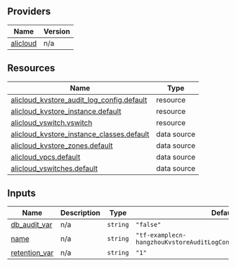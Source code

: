<!-- BEGIN_TF_DOCS -->
## Providers

| Name | Version |
|------|---------|
| <a name="provider_alicloud"></a> [alicloud](#provider\_alicloud) | n/a |

## Resources

| Name | Type |
|------|------|
| [alicloud_kvstore_audit_log_config.default](https://registry.terraform.io/providers/hashicorp/alicloud/latest/docs/resources/kvstore_audit_log_config) | resource |
| [alicloud_kvstore_instance.default](https://registry.terraform.io/providers/hashicorp/alicloud/latest/docs/resources/kvstore_instance) | resource |
| [alicloud_vswitch.vswitch](https://registry.terraform.io/providers/hashicorp/alicloud/latest/docs/resources/vswitch) | resource |
| [alicloud_kvstore_instance_classes.default](https://registry.terraform.io/providers/hashicorp/alicloud/latest/docs/data-sources/kvstore_instance_classes) | data source |
| [alicloud_kvstore_zones.default](https://registry.terraform.io/providers/hashicorp/alicloud/latest/docs/data-sources/kvstore_zones) | data source |
| [alicloud_vpcs.default](https://registry.terraform.io/providers/hashicorp/alicloud/latest/docs/data-sources/vpcs) | data source |
| [alicloud_vswitches.default](https://registry.terraform.io/providers/hashicorp/alicloud/latest/docs/data-sources/vswitches) | data source |

## Inputs

| Name | Description | Type | Default | Required |
|------|-------------|------|---------|:--------:|
| <a name="input_db_audit_var"></a> [db\_audit\_var](#input\_db\_audit\_var) | n/a | `string` | `"false"` | no |
| <a name="input_name"></a> [name](#input\_name) | n/a | `string` | `"tf-examplecn-hangzhouKvstoreAuditLogConfigtftestnormal6217708"` | no |
| <a name="input_retention_var"></a> [retention\_var](#input\_retention\_var) | n/a | `string` | `"1"` | no |
<!-- END_TF_DOCS -->    